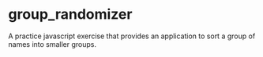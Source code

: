 # group_randomizer

A practice javascript exercise that provides an application to sort a group of names into smaller groups.
